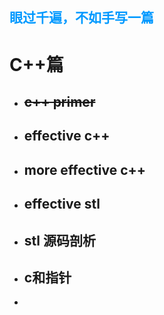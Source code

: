 ## **<font color=#0099ff>眼过千遍，不如手写一篇</font>**
# C++篇
- ## ~~c++ primer~~
- ## effective c++
- ## more effective c++
- ## effective stl
- ## stl 源码剖析
- ## c和指针
-
